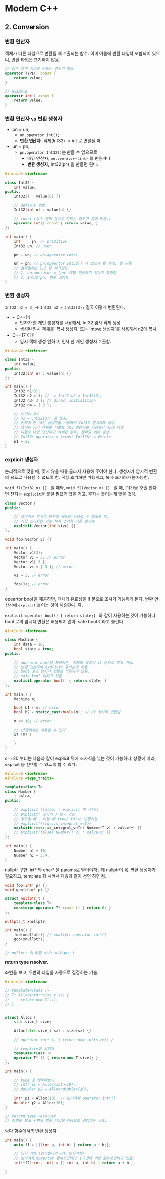 # Modern C++

## 2. Conversion

### 변환 연산자

객체가 다른 타입으로 변환될 때 호출되는 함수. 이미 이름에 반환 타입이 포함되어 있으니, 반환 타입은 표기하지 않음.

```c++
// 상수 멤버 함수로 만드는 경우가 많음.
operator TYPE() const {
	return value;
}

// example
operator int() const {
	return value;
}
```

### 변환 연산자 vs 변환 생성자

- pn = un;
  - `un.operator int();`
  - **변환 연산자.** 객체(Int32) -> int 로 변환될 때
- un = pn;
  - `pn.operator Int32()`는 만들 수 없으므로
    - 대입 연산자, `un.operator=(int)` 를 만들거나
    - **변환 생성자,** Int32(pn) 을 만들면 된다.

```c++
#include <iostream>

class Int32 {
    int value;
public:
    Int32() : value(0) {}

    // default 변환
    Int32(int n) : value(n) {}

    // const (상수 멤버 함수로 만드는 경우가 많이 있음.)
    operator int() const { return value; }
};

int main() {
    int     pn; // primitive
    Int32 un; // user

    pn = un; // un.operator int()

    un = pn; // pn.opeartor Int32() 가 있으면 될 텐데, 못 만듦.
    // 컴파일러는 1,2 를 체크한다.
    // 1. un.operator = (pn) 대입 연산자가 있는지 확인함
    // 2. Int32(pn) 변환 생성자.
}
```

### 변환 생성자

`Int32 n2 = 3;` -> `Int32 n2 = Int32(3);` 결국 이렇게 변환된다.

- ~ C++14
  - 인자가 한 개인 생성자를 사용해서, Int32 임시 객체 생성
  - 생성된 임시 객체를 '복사 생성자' 또는 'move 생성자'를 사용해서 n2에 복사
- C++17 이후
  - 임시 객체 생성 안하고, 인자 한 개인 생성자 호출함.

```c++
#include <iostream>

class Int32 {
    int value;
public:
    Int32(int n) : value(n) {}
};

int main() {
    Int32 n1(3);
    Int32 n2 = 3; // -> Int32 n2 = Int32(3);
    Int32 n3{ 3 }; // direct initialition
    Int32 n4 = { 3 };

    // 변환의 용도
    // n1 = Int32(3); 을 뜻함.
    // 인자가 한 개인 생성자를 사용해서 Int32 임시객체 생성
    // 생성된 임시 객체를 디폴트 대입 연산자를 사용해서 n1에 대입
    // 디폴트 대입 연산자가 삭제된 경우, 컴파일 에러 발생
    // Int32& operator = (const Int32&) = delete
    n1 = 3;
}
```

### explicit 생성자

논리적으로 맞을 때, 맞지 않을 때를 골라서 사용해 주어야 한다. 생성자가 암시적 변환의 용도로 사용될 수 없도록 함. 직접 초기화만 가능하고, 복사 초기화가 불가능함.

`void f1(Int32 n) {} ` 일 때와, `void f2(Vector v) {} ` 일 때, f1(3)을 호출 한다면 전자는 `explicit`을 붙일 필요가 없을 거고, 후자는 붙이는게 맞을 것임.

```cpp
class Vector {
public:

    // 생성자가 암시적 변환의 용도로 사용될 수 없도록 함.
    // 직접 초기화만 가능 복사 초기화 사용 불가능
    explicit Vector(int size) {}
};

void foo(Vector v) {}

int main() {
    Vector v1(3);
    Vector v2 = 3; // error
    Vector v3{ 3 };
    Vector v4 = { 3 }; // error

    v1 = 3; // error

    foo(3); // error
}
```

opeartor bool 을 제공하면, 객체의 유효성을 if 문으로 조사가 가능하게 된다. 변환 연산자에 `explicit` 붙이는 것이 허용된다. 즉,

`explicit operator bool() { return state;} ` 와 같이 사용하는 것이 가능하다. bool 로의 암시적 변환은 허용되지 않아, safe bool 이라고 불린다.

```c++
#include <iostream>

class Machine {
    int data = 10;
    bool state = true;
public:

    // operator bool을 제공하면, 객체의 유효성 if 문으로 조사 가능.
    // 변환 연산자에 explicit 붙이는게 허용
    // bool 로의 암시적 변환은 허용되지 않음.
    // safe bool 이라고 부름.
    explicit operator bool() { return state; }
};

int main() {
    Machine m;

    bool b1 = m; // error
    bool b2 = static_cast<bool>(m); // ok 명시적 변환임.

    m << 10; // error

    // if문에서는 사용될 수 있다 .
    if (m) {

    }
}
```

c++20 부터는 다음과 같이 explicit 뒤에 조사식을 넣는 것이 가능하다. 상황에 따라, explicit 을 선택할 수 있도록 할 수 있다.

```c++
#include <iostream>
#include <type_traits>

template<class T>
class Number {
    T value;
public:

    // explicit (false) : explicit 이 아니다.
    // explicit( 조사식 ) 넣기 가능.
    // 정수일 때 , 아닐 때 true/ false 반환가능
    // explicit(!std::is_integral_v<T>)
    explicit(!std::is_integral_v<T>) Number(T v) : value(v) {}
    // explicit(false) Number(T v) : value(v) {}
};

int main() {
    Number n1 = 10;
    Number n2 = 3.4;
}
```

nullptr 구현. int* 와 char* 을 params로 받아야하는데 nullptr이 옴. 변환 생성자가 필요하고, template 화 시켜서 다음과 같이 선언 하면 됨.

```c++
void foo(int* p) {}
void goo(char* p) {}

struct nullptr_t {
    template<class T>
    constexpr operator T* const () { return 0; }
};

nullptr_t xnullptr;

int main() {
    foo(xnullptr); // xnullptr.operator int*()
    goo(xnullptr);
}

// nullptr 의 타입 std::nullptr_t
```

**return type resolver.**

좌변을 보고, 우변의 타입을 자동으로 결정하는 기술.

```c++
#include <iostream>

// template<class T>
// T* Alloc(std::size_t sz) {
//     return new T[sz];
// }


struct Alloc {
    std::size_t size;

    Alloc(std::size_t sz) : size(sz) {}

    // operator int* () { return new int[size]; }

    // template화 시키자
    template<class T>
    operator T* () { return new T[size]; }
};

int main() {

    // type 을 생략해보기
    // int* p1 = Alloc<int>(10);
    // double* p2 = Alloc<double>(10);

    int* p1 = Alloc(10); // 임시객체.operator int*()
    double* p2 = Alloc(10);
}

// return type resolver
// 좌변을 보고 우변의 반환 타입을 자동으로 결정하는 기술.

```

람다 함수에서의 변환 생성자

```c++
int main() {
    auto f1 = [](int a, int b) { return a + b;};

    // 임시 객체 (컴파일러가 만든 임시객체)
    // 임시객체.opeartor 함수포인터() (그안에 이런 함수포인터가 있음)
    int(*f2)(int, int) = [](int a, int b) { return a + b;};

}
```
